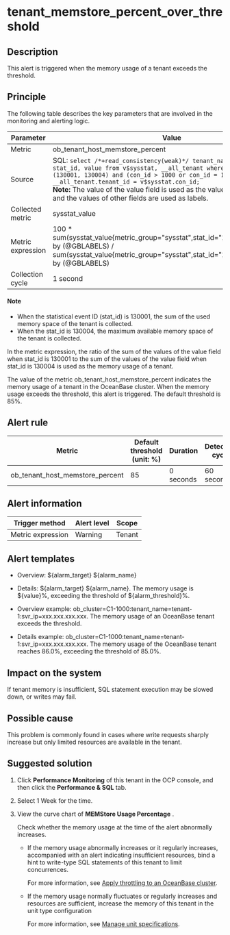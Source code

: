 tenant_memstore_percent_over_threshold
===========================================================



**Description**
------------------------------------

This alert is triggered when the memory usage of a tenant exceeds the threshold.

Principle
------------------------------

The following table describes the key parameters that are involved in the monitoring and alerting logic.


|     Parameter     |                                                                                                                                                                                                                 Value                                                                                                                                                                                                                  |
|-------------------|----------------------------------------------------------------------------------------------------------------------------------------------------------------------------------------------------------------------------------------------------------------------------------------------------------------------------------------------------------------------------------------------------------------------------------------|
| Metric            | ob_tenant_host_memstore_percent                                                                                                                                                                                                                                                                                                                                                                                                        |
| Source            | SQL: ```select /*+read_consistency(weak)*/ tenant_name, tenant_id, stat_id, value from v$sysstat, __all_tenant where stat_id IN (130001, 130004) and (con_id > 1000 or con_id = 1) and __all_tenant.tenant_id = v$sysstat.con_id; ``` </br> **Note:**  The value of the value field is used as the value of sysstat_value, and the values of other fields are used as labels. |
| Collected metric  | sysstat_value                                                                                                                                                                                                                                                                                                                                                                                                                          |
| Metric expression | 100 \* sum(sysstat_value{metric_group="sysstat",stat_id="130001",@LABELS}) by (@GBLABELS) / sum(sysstat_value{metric_group="sysstat",stat_id="130004",@LABELS}) by (@GBLABELS)                                                                                                                                                                                                                                                         |
| Collection cycle  | 1 second                                                                                                                                                                                                                                                                                                                                                                                                                               |


  <main id="notice" type='explain'>
    <h4>Note</h4>
    <ul>
    <li>When the statistical event ID (stat_id) is 130001, the sum of the used memory space of the tenant is collected.</li>
    <li>When the stat_id is 130004, the maximum available memory space of the tenant is collected.</li>
    </ul>
  </main>






In the metric expression, the ratio of the sum of the values of the value field when stat_id is 130001 to the sum of the values of the value field when stat_id is 130004 is used as the memory usage of a tenant.

The value of the metric ob_tenant_host_memstore_percent indicates the memory usage of a tenant in the OceanBase cluster. When the memory usage exceeds the threshold, this alert is triggered. The default threshold is 85%.

**Alert rule**
-----------------------------------



|             Metric              | Default threshold (unit: %) | Duration  | Detection cycle | Time before clearance |
|---------------------------------|-----------------------------|-----------|-----------------|-----------------------|
| ob_tenant_host_memstore_percent | 85                          | 0 seconds | 60 seconds      | 5 minutes             |



**Alert information**
------------------------------------------



|  Trigger method   | Alert level | Scope  |
|-------------------|-------------|--------|
| Metric expression | Warning     | Tenant |



**Alert templates**
----------------------------------------

* Overview: \${alarm_target} ${alarm_name}



* Details: \${alarm_target} \${alarm_name}. The memory usage is \${value}%, exceeding the threshold of ${alarm_threshold}%.



* Overview example: ob_cluster=C1-1000:tenant_name=tenant-1:svr_ip=xxx.xxx.xxx.xxx. The memory usage of an OceanBase tenant exceeds the threshold.



* Details example: ob_cluster=C1-1000:tenant_name=tenant-1:svr_ip=xxx.xxx.xxx.xxx. The memory usage of the OceanBase tenant reaches 86.0%, exceeding the threshold of 85.0%.






**Impact on the system**
---------------------------------------------

If tenant memory is insufficient, SQL statement execution may be slowed down, or writes may fail.

**Possible cause**
---------------------------------------

This problem is commonly found in cases where write requests sharply increase but only limited resources are available in the tenant.

**Suggested solution**
-------------------------------------------

1. Click **Performance Monitoring** of this tenant in the OCP console, and then click the **Performance \& SQL** tab.



2. Select 1 Week for the time.



3. View the curve chart of **MEMStore Usage Percentage** .

   Check whether the memory usage at the time of the alert abnormally increases.
   * If the memory usage abnormally increases or it regularly increases, accompanied with an alert indicating insufficient resources, bind a hint to write-type SQL statements of this tenant to limit concurrences.

     For more information, see [Apply throttling to an OceanBase cluster](../4.alarm-appendix/5.limit-the-inbound-traffic-of-the-oceanbase-cluster.md).


   * If the memory usage normally fluctuates or regularly increases and resources are sufficient, increase the memory of this tenant in the unit type configuration

     For more information, see [Manage unit specifications](../../3.ob-cloud-platform/5.manage-tenants/2.basic-tenant-operations/3.unit-specification-management.md).
